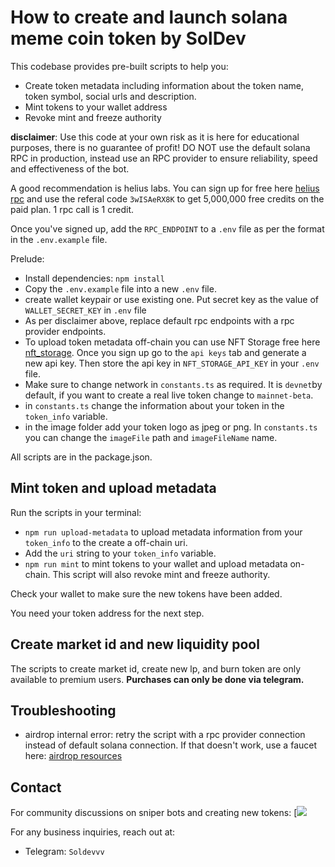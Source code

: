 # How to create and launch solana meme coin token by SolDev

This codebase provides pre-built scripts to help you:

- Create token metadata including information about the token name, token symbol, social urls and description.
- Mint tokens to your wallet address
- Revoke mint and freeze authority


**disclaimer**: Use this code at your own risk as it is here for educational purposes, there is no guarantee of profit! DO NOT use the default solana RPC in production, instead use an RPC provider to ensure reliability, speed and effectiveness of the bot.

A good recommendation is helius labs. You can sign up for free here [helius rpc](https://www.helius.dev/) and use the referal code `3wISAeRX8K` to get 5,000,000 free credits on the paid plan. 1 rpc call is 1 credit.

Once you've signed up, add the `RPC_ENDPOINT` to a `.env` file as per the format in the `.env.example` file.

Prelude:

- Install dependencies: `npm install`
- Copy the `.env.example` file into a new `.env` file.
- create wallet keypair or use existing one. Put secret key as the value of `WALLET_SECRET_KEY` in `.env` file
- As per disclaimer above, replace default rpc endpoints with a rpc provider endpoints.
- To upload token metadata off-chain you can use NFT Storage free here [nft_storage](https://nft.storage/). Once you sign up go to the `api keys` tab and generate a new api key. Then store the api key in `NFT_STORAGE_API_KEY` in your `.env` file.
- Make sure to change network in `constants.ts` as required. It is `devnet`by default, if you want to create a real live token change to `mainnet-beta`.
- in `constants.ts` change the information about your token in the `token_info` variable.
- in the image folder add your token logo as jpeg or png. In `constants.ts` you can change the `imageFile` path and `imageFileName` name.

All scripts are in the package.json.

## Mint token and upload metadata

Run the scripts in your terminal:

- `npm run upload-metadata` to upload metadata information from your `token_info` to the create a off-chain uri.
- Add the `uri` string to your `token_info` variable.
- `npm run mint` to mint tokens to your wallet and upload metadata on-chain. This script will also revoke mint and freeze authority.

Check your wallet to make sure the new tokens have been added.

You need your token address for the next step.

## Create market id and new liquidity pool

The scripts to create market id, create new lp, and burn token are only available to premium users.
********Purchases can only be done via telegram.********
## Troubleshooting

- airdrop internal error: retry the script with a rpc provider connection instead of default solana connection. If that doesn't work, use a faucet here: [airdrop resources](https://solana.com/developers/guides/getstarted/solana-token-airdrop-and-faucets)

## Contact

For community discussions on sniper bots and creating new tokens:
[![]([(http://t.me/Tumblerexec))

For any business inquiries, reach out at:

- Telegram: `Soldevvv`
